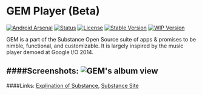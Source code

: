 # GEM Player (Beta)

[![Android Arsenal](https://img.shields.io/badge/Android%20Arsenal-GEM%20Player-brightgreen.svg?style=flat)](http://android-arsenal.com/details/3/2679)
[![Status](https://api.travis-ci.org/Substance-Project/GEM.svg)](https://travis-ci.org/Substance-Project/GEM)
[![License](https://img.shields.io/badge/license-GPLv3-blue.svg)](https://github.com/Substance-Project/GEM/blob/indev/LICENSE.md)
[![Stable Version](https://img.shields.io/badge/stable-0.2.3-orange.svg)](https://github.com/Substance-Project/GEM/releases)
[![WIP Version](https://img.shields.io/badge/wip-0.3.0-yellow.svg)](https://github.com/Substance-Project/GEM/releases)

GEM is a part of the Substance Open Source suite of apps & promises to be nimble, functional, and customizable.
It is largely inspired by the music player demoed at Google I/O 2014.

####Screenshots:
![GEM's album view](http://substanceproject.net/images/gem/gem_album_view_small.png)
---

####Links:
[Explination of Substance](https://github.com/Substance-Project/GEM/wiki/Substance-Open-Source), [Substance Site](http://substanceproject.net)
